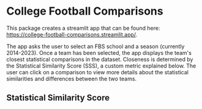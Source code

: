 # College Football Comparisons

This package creates a streamlit app that can be found here: https://college-football-comparisons.streamlit.app/.

The app asks the user to select an FBS school and a season (currently 2014-2023). Once a team has been selected, the app displays the team's closest statistical comparisons in the dataset. Closeness is determined by the Statistical Similarity Score (SSS), a custom metric explained below. The user can click on a comparison to view more details about the statistical similarities and differences between the two teams.

## Statistical Similarity Score
 
